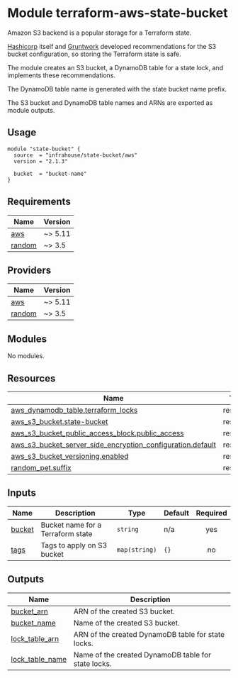 # Module terraform-aws-state-bucket

Amazon S3 backend is a popular storage for a Terraform state.

[Hashicorp](https://developer.hashicorp.com/terraform/language/settings/backends/s3) itself 
and [Gruntwork](https://blog.gruntwork.io/how-to-manage-terraform-state-28f5697e68fa)
developed recommendations for the S3 bucket configuration, 
so storing the Terraform state is safe.

The module creates an S3 bucket, a DynamoDB table for a state lock, 
and implements these recommendations.

The DynamoDB table name is generated with the state bucket name 
prefix.

The S3 bucket and DynamoDB table names and ARNs are exported as module 
outputs.

## Usage

```hcl
module "state-bucket" {
  source  = "infrahouse/state-bucket/aws"
  version = "2.1.3"

  bucket  = "bucket-name"
}
```
## Requirements

| Name | Version |
|------|---------|
| <a name="requirement_aws"></a> [aws](#requirement\_aws) | ~> 5.11 |
| <a name="requirement_random"></a> [random](#requirement\_random) | ~> 3.5 |

## Providers

| Name | Version |
|------|---------|
| <a name="provider_aws"></a> [aws](#provider\_aws) | ~> 5.11 |
| <a name="provider_random"></a> [random](#provider\_random) | ~> 3.5 |

## Modules

No modules.

## Resources

| Name | Type |
|------|------|
| [aws_dynamodb_table.terraform_locks](https://registry.terraform.io/providers/hashicorp/aws/latest/docs/resources/dynamodb_table) | resource |
| [aws_s3_bucket.state-bucket](https://registry.terraform.io/providers/hashicorp/aws/latest/docs/resources/s3_bucket) | resource |
| [aws_s3_bucket_public_access_block.public_access](https://registry.terraform.io/providers/hashicorp/aws/latest/docs/resources/s3_bucket_public_access_block) | resource |
| [aws_s3_bucket_server_side_encryption_configuration.default](https://registry.terraform.io/providers/hashicorp/aws/latest/docs/resources/s3_bucket_server_side_encryption_configuration) | resource |
| [aws_s3_bucket_versioning.enabled](https://registry.terraform.io/providers/hashicorp/aws/latest/docs/resources/s3_bucket_versioning) | resource |
| [random_pet.suffix](https://registry.terraform.io/providers/hashicorp/random/latest/docs/resources/pet) | resource |

## Inputs

| Name | Description | Type | Default | Required |
|------|-------------|------|---------|:--------:|
| <a name="input_bucket"></a> [bucket](#input\_bucket) | Bucket name for a Terraform state | `string` | n/a | yes |
| <a name="input_tags"></a> [tags](#input\_tags) | Tags to apply on S3 bucket | `map(string)` | `{}` | no |

## Outputs

| Name | Description |
|------|-------------|
| <a name="output_bucket_arn"></a> [bucket\_arn](#output\_bucket\_arn) | ARN of the created S3 bucket. |
| <a name="output_bucket_name"></a> [bucket\_name](#output\_bucket\_name) | Name of the created S3 bucket. |
| <a name="output_lock_table_arn"></a> [lock\_table\_arn](#output\_lock\_table\_arn) | ARN of the created DynamoDB table for state locks. |
| <a name="output_lock_table_name"></a> [lock\_table\_name](#output\_lock\_table\_name) | Name of the created DynamoDB table for state locks. |
